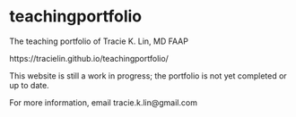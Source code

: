 # teachingportfolio
The teaching portfolio of Tracie K. Lin, MD FAAP

<p>https://tracielin.github.io/teachingportfolio/</p>

<p>This website is still a work in progress; the portfolio is not yet completed or up to date.</p>

<p> For more information, email tracie.k.lin@gmail.com</p>
